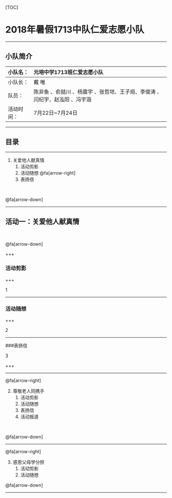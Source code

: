 [TOC]


# 2018年暑假1713中队仁爱志愿小队
---

## 小队简介

| 小队名：  | 元培中学1713班仁爱志愿小队                                   |
| :--------- | :----------------------------------------------------------- |
| 小队长：   | 戴 唯                                                        |
| 队员：     | 陈非鱼 、俞喆川 、杨震宇 、张哲垲、王子烜、李俊涛 、闫纪宇、赵泓阳 、冯宇涵 |
| 活动时间：| 7月22日~7月24日                                              |

---

## 目录

---

1. 关爱他人献真情
   1. 活动剪影
   2. 活动随想                             @fa[arrow-right]					
   3. 表扬信

<br>

@fa[arrow-down]

---

## 活动一：关爱他人献真情  

<br>

@fa[arrow-down]

+++

### 活动剪影

+++

1

---

### 活动随想

+++

2

---

###表扬信

3

+++

---

@fa[arrow-right]

2. 尊敬老人同携手
   1. 活动剪影
   2. 活动随想
   3. 表扬信
   4. 活动报道

<br>

@fa[arrow-down]

---

@fa[arrow-right]

3. 感恩父母学分担 	
   1. 活动剪影
   2. 活动随想

@fa[arrow-down]

---
